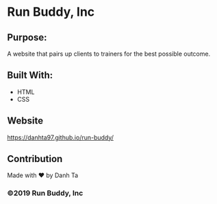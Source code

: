 # Run Buddy, Inc

## Purpose:
A website that pairs up clients to trainers for the best possible outcome.

## Built With:
* HTML
* CSS

## Website
https://danhta97.github.io/run-buddy/

## Contribution
Made with ❤️ by Danh Ta

### ©️2019 Run Buddy, Inc 